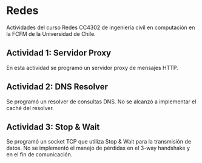 # Redes
Actividades del curso Redes CC4302 de ingeniería civil en computación en la FCFM de la Universidad de Chile.

## Actividad 1: Servidor Proxy
En esta actividad se programó un servidor proxy de mensajes HTTP.

## Actividad 2: DNS Resolver
Se programó un resolver de consultas DNS. No se alcanzó a implementar el caché del resolver.

## Actividad 3: Stop & Wait
Se programó un socket TCP que utiliza Stop & Wait para la transmisión de datos. No se implementó el manejo de pérdidas en el 3-way handshake y en el fin de comunicación.
